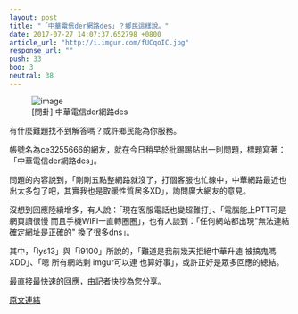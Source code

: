 ```yaml
---
layout: post
title: "「中華電信der網路des」？鄉民這樣說。"
date: 2017-07-27 14:07:37.652798 +0800
article_url: "http://i.imgur.com/fUCqoIC.jpg"
response_url: ""
push: 33
boo: 3
neutral: 38
---
```


<figure>
<img src="http://i.imgur.com/fUCqoIC.jpg" alt="image">
<figcaption>
[問卦] 中華電信der網路des
</figcaption>
</figure>

有什麼難題找不到解答嗎？或許鄉民能為你服務。

帳號名為ce3255666的網友，就在今日稍早於批踢踢貼出一則問題，標題寫著：「中華電信der網路des」。

問題的內容說到，「剛剛五點整網路就沒了，打個客服也忙線中，中華網路最近也出太多包了吧，其實我也是取暖性質居多XD」，詢問廣大網友的意見。

沒想到回應陸續增多，有人說：「現在客服電話也變超難打」、「電腦能上PTT可是網頁讀很慢 而且手機WIFI一直轉圈圈」，也有人談到：「任何網站都出現"無法連結 確定網址是正確的" 換了很多dns」。

其中，「lys13」與「i9100」所說的，「難道是我前幾天拒絕中華升速 被搞鬼嗎  XDD」、「嗯 所有網站剩 imgur可以連 也算好事」，或許正好是眾多回應的總結。

最直接最快速的回應，由記者快抄為您分享。

<a href = "https://www.ptt.cc/bbs/Gossiping/M.1501104253.A.C6D.html">原文連結</a>

